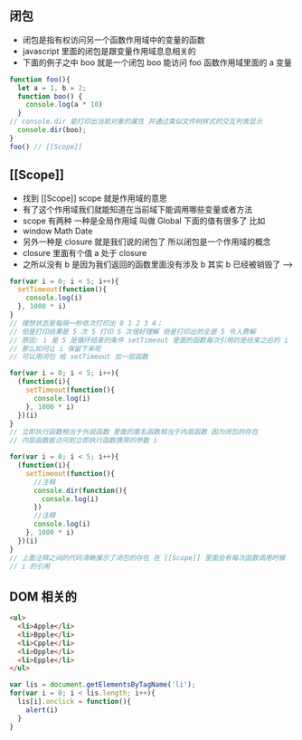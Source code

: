 ## 闭包
  - 闭包是指有权访问另一个函数作用域中的变量的函数
  - javascript 里面的闭包是跟变量作用域息息相关的
  - 下面的例子之中 boo 就是一个闭包 boo 能访问 foo 函数作用域里面的 a 变量

``` javascript
function foo(){
  let a = 1, b = 2;
  function boo() {
    console.log(a * 10)
  }
// console.dir 能打印出当前对象的属性 并通过类似文件树样式的交互列表显示
  console.dir(boo);
}
foo() // [[Scope]]
```
## [[Scope]]
  - 找到 [[Scope]] scope 就是作用域的意思
  - 有了这个作用域我们就能知道在当前域下能调用哪些变量或者方法
  - scope 有两种 一种是全局作用域 叫做 Global 下面的值有很多了 比如
  - window Math Date
  - 另外一种是 closure 就是我们说的闭包了 所以闭包是一个作用域的概念
  - closure 里面有个值 a 处于 closure
  - 之所以没有 b 是因为我们返回的函数里面没有涉及 b 其实 b 已经被销毁了
-->
``` javascript
for(var i = 0; i < 5; i++){
  setTimeout(function(){
    console.log(i)
  }, 1000 * i)
}
// 理想状态是每隔一秒依次打印出 0 1 2 3 4；
// 但是打印结果是 5 次 5 打印 5 次很好理解 但是打印出的全是 5 令人费解
// 原因: i 是 5 是循环结束的条件 setTimeout 里面的函数每次引用的是结束之后的 i
// 那么如何让 i 保留下来呢
// 可以用闭包 给 setTimeout 加一层函数
```
``` javascript
for(var i = 0; i < 5; i++){
  (function(i){
    setTimeout(function(){
      console.log(i)
    }, 1000 * i)
  })(i)
}
// 立即执行函数相当于外层函数 里面的匿名函数相当于内层函数 因为闭包的存在
// 内层函数能访问到立即执行函数携带的参数 i
```
``` javascript
for(var i = 0; i < 5; i++){
  (function(i){
    setTimeout(function(){
      //注释
      console.dir(function(){
        console.log(i)
      })
      //注释
      console.log(i)
    }, 1000 * i)
  })(i)
}
// 上面注释之间的代码清晰展示了闭包的存在 在 [[Scope]] 里面会有每次函数调用时候
// i 的引用
```
## DOM 相关的
``` html
<ul>
  <li>Apple</li>
  <li>Bpple</li>
  <li>Cpple</li>
  <li>Dpple</li>
  <li>Epple</li>
</ul>
```

``` javascript
var lis = document.getElementsByTagName('li');
for(var i = 0; i < lis.length; i++){
  lis[i].onclick = function(){
    alert(i)
  }
}
```


